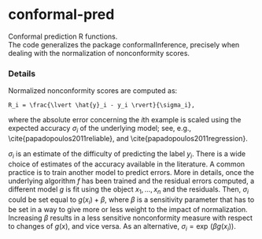 # conformal-pred
Conformal prediction R functions.  
The code generalizes the package conformalInference, precisely when dealing with the normalization of nonconformity scores.

### Details

Normalized nonconformity scores are computed as:

    R_i = \frac{\lvert \hat{y}_i - y_i \rvert}{\sigma_i},

where the absolute error concerning the $i$th example is scaled using the expected accuracy $\sigma_i$ of the underlying model; see, e.g., \cite{papadopoulos2011reliable}, and \cite{papadopoulos2011regression}.

$\sigma_i$ is an estimate of the difficulty of predicting the label $y_i$. 
There is a wide choice of estimates of the accuracy available in the literature. 
A common practice is to train another model to predict errors. 
More in details, once the underlying algorithm $f$ has been trained and the residual errors computed, a different model $g$ is fit using the object $x_1, \dots, x_n$ and the residuals. Then, $\sigma_i$ could be set equal to $g(x_i) + \beta$, where $\beta$ is a sensitivity parameter that has to be set in a way to give more or less weight to the impact of normalization. Increasing $\beta$ results in a less sensitive nonconformity measure with respect to changes of $g(x)$, and vice versa. As an alternative, $\sigma_i = \exp\,(\beta g(x_i))$. 

